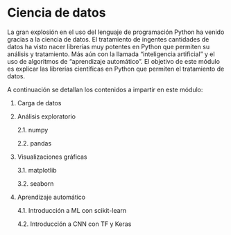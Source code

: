 # Ciencia de datos

La gran explosión en el uso del lenguaje de programación Python ha venido gracias a la ciencia de datos. El tratamiento de ingentes cantidades de datos ha visto nacer librerías muy potentes en Python que permiten su análisis y tratamiento. Más aún con la llamada “inteligencia artificial” y el uso de algoritmos de “aprendizaje automático”. El objetivo de este
módulo es explicar las librerías científicas en Python que permiten el tratamiento de datos. 

A continuación se detallan los contenidos a impartir en este módulo:

1. Carga de datos 

2. Análisis exploratorio
    
    2.1. numpy
    
    2.2. pandas

3. Visualizaciones gráficas
    
    3.1. matplotlib
    
    3.2. seaborn

4. Aprendizaje automático
    
    4.1. Introducción a ML con scikit-learn
    
    4.2. Introducción a CNN con TF y Keras
